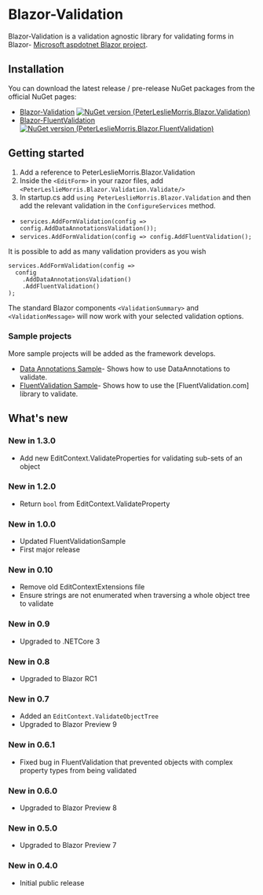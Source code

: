 # Blazor-Validation


Blazor-Validation is a validation agnostic library for validating forms in Blazor- [Microsoft aspdotnet Blazor project]. 

## Installation
You can download the latest release / pre-release NuGet packages from the official NuGet pages:
- [Blazor-Validation] [![NuGet version (PeterLeslieMorris.Blazor.Validation)](https://img.shields.io/nuget/v/PeterLeslieMorris.Blazor.Validation.svg?style=flat-square)](https://www.nuget.org/packages/PeterLeslieMorris.Blazor.Validation/)
- [Blazor-FluentValidation] [![NuGet version (PeterLeslieMorris.Blazor.FluentValidation)](https://img.shields.io/nuget/v/PeterLeslieMorris.Blazor.FluentValidation.svg?style=flat-square)](https://www.nuget.org/packages/PeterLeslieMorris.Blazor.FluentValidation/) 

## Getting started
 1. Add a reference to PeterLeslieMorris.Blazor.Validation
 2. Inside the `<EditForm>` in your razor files, add `<PeterLeslieMorris.Blazor.Validation.Validate/>`
 3. In startup.cs add `using PeterLeslieMorris.Blazor.Validation` and then add the relevant validation in the `ConfigureServices` method.

-  `services.AddFormValidation(config => config.AddDataAnnotationsValidation());`
-  `services.AddFormValidation(config => config.AddFluentValidation();`

It is possible to add as many validation providers as you wish
```
services.AddFormValidation(config => 
  config
    .AddDataAnnotationsValidation()
    .AddFluentValidation()
);
```

The standard Blazor components `<ValidationSummary>` and `<ValidationMessage>` will now work with your selected validation options.

### Sample projects
More sample projects will be added as the framework develops.
 - [Data Annotations Sample]- Shows how to use DataAnnotations to validate.
 - [FluentValidation Sample]- Shows how to use the [FluentValidation.com] library to validate.

## What's new
### New in 1.3.0
- Add new EditContext.ValidateProperties for validating sub-sets of an object

### New in 1.2.0
- Return `bool` from EditContext.ValidateProperty

### New in 1.0.0
- Updated FluentValidationSample
- First major release

### New in 0.10
- Remove old EditContextExtensions file
- Ensure strings are not enumerated when traversing a whole object tree to validate

### New in 0.9
- Upgraded to .NETCore 3

### New in 0.8
- Upgraded to Blazor RC1

### New in 0.7
- Added an `EditContext.ValidateObjectTree`
- Upgraded to Blazor Preview 9

### New in 0.6.1
- Fixed bug in FluentValidation that prevented objects with complex property types from being validated

### New in 0.6.0
- Upgraded to Blazor Preview 8

### New in 0.5.0
- Upgraded to Blazor Preview 7

### New in 0.4.0
- Initial public release

   [Microsoft aspdotnet blazor project]: <https://github.com/aspnet/Blazor>
   [Blazor-Validation]: <https://www.nuget.org/packages/PeterLeslieMorris.Blazor.Validation/>
   [Blazor-FluentValidation]: <https://www.nuget.org/packages/PeterLeslieMorris.Blazor.FluentValidation/>
   [Data Annotations Sample]: <https://github.com/mrpmorris/blazor-validation/tree/master/samples/01-DataAnnotationsValidation/>
   [FluentValidation Sample]: <https://github.com/mrpmorris/blazor-validation/tree/master/samples/02-FluentValidation/>
